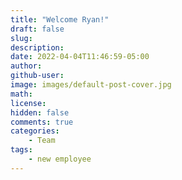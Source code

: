 ```yaml
---
title: "Welcome Ryan!"
draft: false
slug:
description:
date: 2022-04-04T11:46:59-05:00
author:
github-user:
image: images/default-post-cover.jpg
math:
license:
hidden: false
comments: true
categories:
    - Team
tags:
    - new employee
---
```


